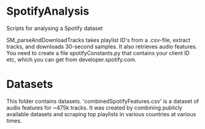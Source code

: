 # SpotifyAnalysis
Scripts for analysing a Spotify dataset

SM_parseAndDownloadTracks takes playlist ID's from a .csv-file, extract tracks, and downloads 30-second samples. It also retrieves audio features.
You need to create a file spotifyConstants.py that contains your client ID etc, which you can get from developer.spotify.com.

# Datasets
This folder contains datasets.
'combinedSpotifyFeatures.csv' is a dataset of audio features for ~475k tracks. It was created by combining publicly available datasets and scraping top playlists in various countries at various times.
